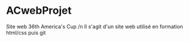 # ACwebProjet
Site web 36th America's Cup /n
Il s'agit d'un site web utilisé en formation html/css puis git
